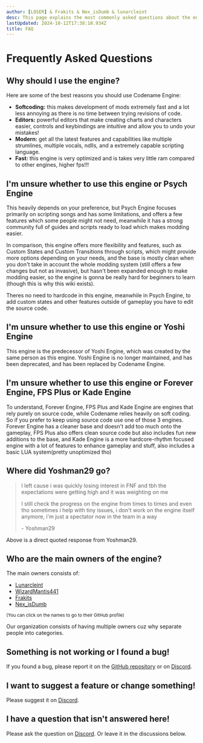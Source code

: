 ```yaml
---
author: [LOSER] & Frakits & Nex_isDumb & lunarcleint
desc: This page explains the most commonly asked questions about the engine.
lastUpdated: 2024-10-12T17:38:10.934Z
title: FAQ
---
```

# Frequently Asked Questions

## <h2 id="why-should-i-use-the-engine">Why should I use the engine?</h2>

Here are some of the best reasons you should use Codename Engine:
- **Softcoding:** this makes development of mods extremely fast and a lot less annoying as there is no time between trying revisions of code.
- **Editors:** powerful editors that make creating charts and characters easier, controls and keybindings are intuitive and allow you to undo your mistakes!
- **Modern:** get all the latest features and capabilities like multiple strumlines, multiple vocals, ndlls, and a extremely capable scripting language.
- **Fast:** this engine is very optimized and is takes very little ram compared to other engines, higher fps!!!

## <h2 id="this-vs-psych" sidebar="Should i use Psych Engine">I'm unsure whether to use this engine or Psych Engine</h2>

This heavily depends on your preference, but Psych Engine focuses primarily on scripting songs and has some limitations, and offers a few features which some people might not need, meanwhile it has a strong community full of guides and scripts ready to load which makes modding easier.

In comparison, this engine offers more flexibility and features, such as Custom States and Custom Transitions through scripts, which might provide more options depending on your needs, and the base is mostly clean when you don't take in account the whole modding system (still offers a few changes but not as invasive), but hasn't been expanded enough to make modding easier, so the engine is gonna be really hard for beginners to learn (though this is why this wiki exists).

Theres no need to hardcode in this engine, meanwhile in Psych Engine, to add custom states and other features outside of gameplay you have to edit the source code.

## <h2 id="this-vs-yoshi" sidebar="Should i use Yoshi Engine">I'm unsure whether to use this engine or Yoshi Engine</h2>

This engine is the predecessor of Yoshi Engine, which was created by the same person as this engine.
Yoshi Engine is no longer maintained, and has been deprecated, and has been replaced by Codename Engine.

## <h2 id="this-vs-forever-engine-fps-plus-kade" sidebar="Should i use Other Engines">I'm unsure whether to use this engine or Forever Engine, FPS Plus or Kade Engine</h2>

To understand, Forever Engine, FPS Plus and Kade Engine are engines that rely purely on source code, while Codename relies heavily on soft coding. So if you prefer to keep using source code use one of those 3 engines. Forever Engine has a cleaner base and doesn't add too much onto the gameplay, FPS Plus also offers clean source code but also includes fun new additions to the base, and Kade Engine is a more hardcore-rhythm focused engine with a lot of features to enhance gameplay and stuff, also includes a basic LUA system(pretty unoptimized tho)

## <h2 id="yoshman29-left">Where did Yoshman29 go?</h2>

> I left cause i was quickly losing interest in FNF and tbh the expectations were getting high and it was weighting on me
>
> I still check the progress on the engine from times to times and even tho sometimes i help with tiny issues, i don't work on the engine itself anymore, i'm just a spectator now in the team in a way
>
> \- Yoshman29

Above is a direct quoted response from Yoshman29.

## <h2 id="main-owners" sidebar="Main Owners">Who are the main owners of the engine?</h2>

The main owners consists of:
- [Lunarcleint](https://github.com/Lunarcleint)
- [WizardMantis441](https://github.com/WizardMantis441)
- [Frakits](https://github.com/Frakits)
- [Nex_isDumb](https://github.com/NexIsDumb)

<small>(You can click on the names to go to their GitHub profile)</small>

Our organization consists of having multiple owners cuz why separate people into categories.

## <h2 id="something-not-working-bug" sidebar="I found a bug">Something is not working or I found a bug!</h2>

If you found a bug, please report it on the [GitHub repository](https://github.com/CodenameCrew/CodenameEngine/issues) or on [Discord](https://discord.com/servers/codename-engine-860561967383445535).

## <h2 id="suggest-feature-change" sidebar="Feature Suggestion">I want to suggest a feature or change something!</h2>

Please suggest it on [Discord](https://discord.com/servers/codename-engine-860561967383445535).

## <h2 id="unanswered-question" sidebar="Unanswered Question">I have a question that isn't answered here!</h2>

Please ask the question on [Discord](https://discord.com/servers/codename-engine-860561967383445535).
Or leave it in the discussions below.
